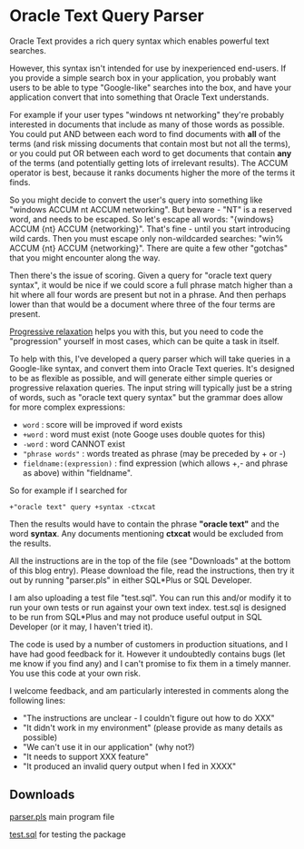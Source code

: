 # Oracle Text Query Parser

Oracle Text provides a rich query syntax which enables powerful text searches.

However, this syntax isn&#39;t intended for use by inexperienced end-users. If you provide a simple search box in your application, you probably want users to be able to type &quot;Google-like&quot; searches into the box, and have your application convert that into something that Oracle Text understands.

For example if your user types "windows nt networking" they're probably interested in documents that include as many of those words as possible. You could put AND between each word to find documents with **all** of the terms (and risk missing documents that contain most but not all the terms), or you could put OR between each word to get documents that contain **any** of the terms (and potentially getting lots of irrelevant results). The ACCUM operator is best, because it ranks documents higher the more of the terms it finds. 

So you might decide to convert the user's query into something like
&quot;windows ACCUM nt ACCUM networking&quot;. But beware - &quot;NT&quot; is a reserved word, and needs to be escaped. So let&#39;s escape all words:
&quot;{windows} ACCUM {nt} ACCUM {networking}&quot;. That&#39;s fine - until you start introducing wild cards. Then you must escape only non-wildcarded searches:
&quot;win% ACCUM {nt} ACCUM {networking}&quot;. There are quite a few other &quot;gotchas&quot; that you might encounter along the way.

Then there&#39;s the issue of scoring. Given a query for &quot;oracle text query syntax&quot;, it would be nice if we could score a full phrase match higher than a hit where all four words are present but not in a phrase. And then perhaps lower than that would be a document where three of the four terms are present. 

[Progressive relaxation](./progrelax.html) helps you with this, but you need to code the &quot;progression&quot; yourself in most cases, which can be quite a task in itself.

To help with this, I&#39;ve developed a query parser which will take queries in a Google-like syntax, and convert them into Oracle Text queries. It&#39;s designed to be as flexible as possible, and will generate either simple queries or progressive relaxation queries. The input string will typically just be a string of words, such as &quot;oracle text query syntax&quot; but the grammar does allow for more complex expressions:

- ``word`` : score will be improved if word exists
- ``+word`` : word must exist (note Googe uses double quotes for this)
- ``-word`` : word CANNOT exist
- ``"phrase words"`` : words treated as phrase (may be preceded by + or -)
- ``fieldname:(expression)`` : find expression (which allows +,- and phrase as above) within &quot;fieldname&quot;.

So for example if I searched for

 ``+"oracle text" query +syntax -ctxcat``

Then the results would have to contain the phrase **"oracle text"** and the word **syntax**. Any documents mentioning **ctxcat** would be excluded from the results.

All the instructions are in the top of the file (see "Downloads" at the bottom of this blog entry). Please download the file, read the instructions, then
try it out by running "parser.pls" in either SQL*Plus or SQL Developer.

I am also uploading a test file "test.sql". You can run this and/or modify it to run your own tests or run against your own text index. test.sql is designed to be run from SQL*Plus and may not produce useful output in SQL Developer (or it may, I haven&#39;t tried it).
 
The code is used by a number of customers in production situations, and I have had good feedback for it. However it undoubtedly contains bugs (let me know if you find any) and I can't promise to fix them in a timely manner. You use this code at your own risk.

I welcome feedback, and am particularly interested in comments along the following lines:

* "The instructions are unclear - I couldn&#39;t figure out how to do XXX"
* "It didn&#39;t work in my environment" (please provide as many details as possible)
* "We can&#39;t use it in our application" (why not?)
* "It needs to support XXX feature"
* "It produced an invalid query output when I fed in XXXX"

## Downloads

[parser.pls](./parser.pls) main program file

[test.sql](./test.sql) for testing the package
